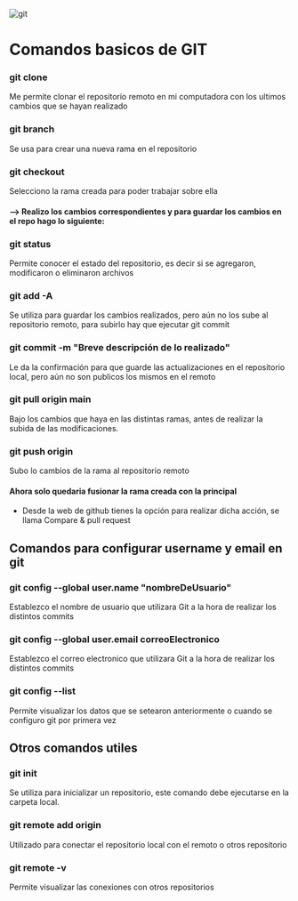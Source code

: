 ![git](https://blog.devsecopsgirl.in/img/blog/git/git-main.png)
# Comandos basicos de GIT

### git clone <urlRepo>
Me permite clonar el repositorio remoto en mi computadora con los ultimos cambios que se hayan realizado
### git branch <nombreDeLaRama>
Se usa para crear una nueva rama en el repositorio

### git checkout <nombreDeLaRama>
Selecciono la rama creada para poder trabajar sobre ella

#### --> Realizo los cambios correspondientes y para guardar los cambios en el repo hago lo siguiente:

### git status
Permite conocer el estado del repositorio, es decir si se agregaron, modificaron o eliminaron archivos

### git add -A
Se utiliza para guardar los cambios realizados, pero aún no los sube al repositorio remoto, para subirlo hay que ejecutar git commit

### git commit -m "Breve descripción de lo realizado"
Le da la confirmación para que guarde las actualizaciones en el repositorio local, pero aún no son publicos los mismos en el remoto

### git pull origin main
Bajo los cambios que haya en las distintas ramas, antes de realizar la subida de las modificaciones.

### git push origin <nombreDeLaRama>
Subo lo cambios de la rama al repositorio remoto

#### Ahora solo quedaria fusionar la rama creada con la principal
- Desde la web de github tienes la opción para realizar dicha acción, se llama Compare & pull request



## Comandos para configurar username y email en git

### git config --global user.name "nombreDeUsuario"
Establezco el nombre de usuario que utilizara Git a la hora de realizar los distintos commits

### git config --global user.email correoElectronico
Establezco el correo electronico que utilizara Git a la hora de realizar los distintos commits

### git config --list
Permite visualizar los datos que se setearon anteriormente o cuando se configuro git por primera vez

## Otros comandos utiles

### git init
Se utiliza para inicializar un repositorio, este comando debe ejecutarse en la carpeta local.

### git remote add origin <urlRepo>
Utilizado para conectar el repositorio local con el remoto o otros repositorio

### git remote -v
Permite visualizar las conexiones con otros repositorios